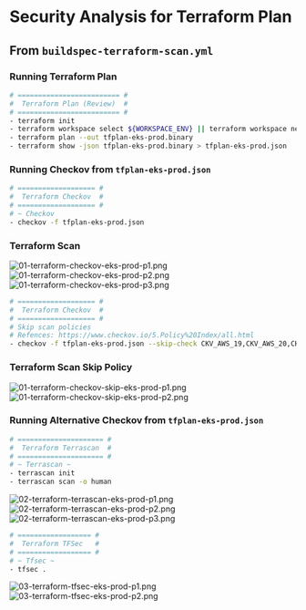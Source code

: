 # Security Analysis for Terraform Plan

## From `buildspec-terraform-scan.yml`

### Running Terraform Plan

```bash
# ========================= #
#  Terraform Plan (Review)  #
# ========================= #
- terraform init
- terraform workspace select ${WORKSPACE_ENV} || terraform workspace new ${WORKSPACE_ENV}
- terraform plan --out tfplan-eks-prod.binary
- terraform show -json tfplan-eks-prod.binary > tfplan-eks-prod.json
```

### Running Checkov from `tfplan-eks-prod.json`

```bash
# =================== #
#  Terraform Checkov  #
# =================== #
# ~ Checkov
- checkov -f tfplan-eks-prod.json
```

### Terraform Scan

![01-terraform-checkov-eks-prod-p1.png](assets/terraform/01-terraform-checkov-eks-prod-p1.png)
![01-terraform-checkov-eks-prod-p2.png](assets/terraform/01-terraform-checkov-eks-prod-p2.png)
![01-terraform-checkov-eks-prod-p3.png](assets/terraform/01-terraform-checkov-eks-prod-p3.png)

```bash
# =================== #
#  Terraform Checkov  #
# =================== #
# Skip scan policies
# Refences: https://www.checkov.io/5.Policy%20Index/all.html
- checkov -f tfplan-eks-prod.json --skip-check CKV_AWS_19,CKV_AWS_20,CKV_AWS_24,CKV_AWS_25,CKV_AWS_38,CKV_AWS_39,CKV_AWS_58,CKV_AWS_130,CKV_AWS_144,CKV_AWS_145,CKV_AWS_260,CKV_AWS_261,CKV2_AWS_5,CKV2_AWS_6,CKV2_AWS_11,CKV2_AWS_12,CKV2_AWS_19
```

### Terraform Scan Skip Policy

![01-terraform-checkov-skip-eks-prod-p1.png](assets/terraform/01-terraform-checkov-skip-eks-prod-p1.png)
![01-terraform-checkov-skip-eks-prod-p2.png](assets/terraform/01-terraform-checkov-skip-eks-prod-p2.png)

### Running Alternative Checkov from `tfplan-eks-prod.json`

```bash
# ===================== #
#  Terraform Terrascan  #
# ===================== #
# ~ Terrascan ~
- terrascan init
- terrascan scan -o human
```

![02-terraform-terrascan-eks-prod-p1.png](assets/terraform/02-terraform-terrascan-eks-prod-p1.png)
![02-terraform-terrascan-eks-prod-p2.png](assets/terraform/02-terraform-terrascan-eks-prod-p2.png)
![02-terraform-terrascan-eks-prod-p3.png](assets/terraform/02-terraform-terrascan-eks-prod-p3.png)

```bash
# ================== #
#  Terraform TFSec   #
# ================== #
# ~ Tfsec ~
- tfsec .
```

![03-terraform-tfsec-eks-prod-p1.png](assets/terraform/03-terraform-tfsec-eks-prod-p1.png)
![03-terraform-tfsec-eks-prod-p2.png](assets/terraform/03-terraform-tfsec-eks-prod-p2.png)
